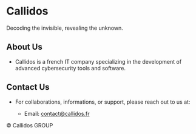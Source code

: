 # Callidos
Decoding the invisible, revealing the unknown.

## About Us

- Callidos is a french IT company specializing in the development of advanced cybersecurity tools and software.
  
## Contact Us

- For collaborations, informations, or support, please reach out to us at:

  - Email: [contact@callidos.fr](mailto:contact@callidos.fr)

&copy; Callidos GROUP
